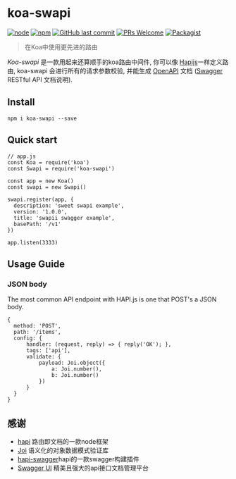 # koa-swapi


[![node](https://img.shields.io/node/v/passport.svg?style=flat-square)](https://github.com/haowen737/koa-swapi)
[![npm](https://img.shields.io/npm/v/npm.svg?style=flat-square)](https://github.com/haowen737/koa-swapi)
[![GitHub last commit](https://img.shields.io/github/last-commit/google/skia.svg?style=flat-square)](https://github.com/haowen737/koa-swapi)
[![PRs Welcome](https://img.shields.io/badge/PRs-welcome-brightgreen.svg?style=flat-square)](http://makeapullrequest.com)
[![Packagist](https://img.shields.io/packagist/l/doctrine/orm.svg?style=flat-square)](https://github.com/haowen737/koa-swapi)


> 在Koa中使用更先进的路由

*Koa-swapi* 是一款用起来还算顺手的koa路由中间件, 你可以像 [Hapijs](https://hapijs.com/)一样定义路由, koa-swapi 会进行所有的请求参数校验, 并能生成 [OpenAPI](https://www.openapis.org/) 文档 ([Swagger](https://swagger.io/) RESTful API 文档说明).


## Install

    npm i koa-swapi --save

## Quick start

    // app.js
    const Koa = require('koa')
    const Swapi = require('koa-swapi')

    const app = new Koa()
    const swapi = new Swapi()

    swapi.register(app, {
      description: 'sweet swapi example',
      version: '1.0.0',
      title: 'swapii swagger example',
      basePath: '/v1'
    })

    app.listen(3333)

## Usage Guide

### JSON body
The most common API endpoint with HAPI.js is one that POST's a JSON body.

    {
      method: 'POST',
      path: '/items',
      config: {
          handler: (request, reply) => { reply('OK'); },
          tags: ['api'],
          validate: {
              payload: Joi.object({
                  a: Joi.number(),
                  b: Joi.number()
              })
          }
      }
    }

## 感谢

- [hapi](https://hapijs.com/) 路由即文档的一款node框架
- [Joi](https://github.com/hapijs/joi) 语义化的对象数据模式验证库
- [hapi-swagger](https://github.com/glennjones/hapi-swagger)hapi的一款swagger构建插件
- [Swagger UI](https://github.com/swagger-api/swagger-ui) 精美且强大的api接口文档管理平台